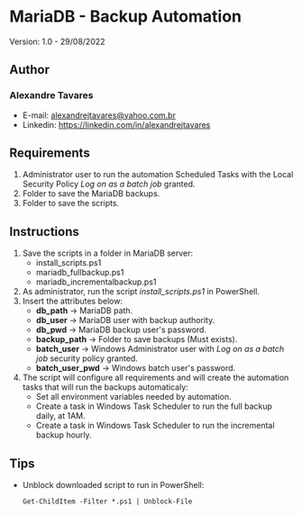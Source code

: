 # MariaDB - Backup Automation #  

Version: 1.0 - 29/08/2022

## Author ##

### Alexandre Tavares ###

- E-mail: alexandrejtavares@yahoo.com.br
- Linkedin: <https://linkedin.com/in/alexandrejtavares>

## Requirements ##

1) Administrator user to run the automation Scheduled Tasks with the Local Security Policy *Log on as a batch job* granted.
2) Folder to save the MariaDB backups.
3) Folder to save the scripts.

## Instructions ##

1) Save the scripts in a folder in MariaDB server:  
    - install_scripts.ps1  
    - mariadb_fullbackup.ps1  
    - mariadb_incrementalbackup.ps1  
2) As administrator, run the script *install_scripts.ps1* in PowerShell.  
3) Insert the attributes below:  
    - **db_path** -> MariaDB path.  
    - **db_user** -> MariaDB user with backup authority.  
    - **db_pwd** ->  MariaDB backup user's password.  
    - **backup_path** -> Folder to save backups (Must exists).  
    - **batch_user** -> Windows Administrator user with *Log on as a batch job* security policy granted.  
    - **batch_user_pwd** -> Windows batch user's password.  
4) The script will configure all requirements and will create the automation tasks that will run the backups automaticaly:  
   - Set all environment variables needed by automation.  
   - Create a task in Windows Task Scheduler to run the full backup daily, at 1AM.  
   - Create a task in Windows Task Scheduler to run the incremental backup hourly.  

## Tips ##

- Unblock downloaded script to run in PowerShell:
  
    `Get-ChildItem -Filter *.ps1 | Unblock-File`
